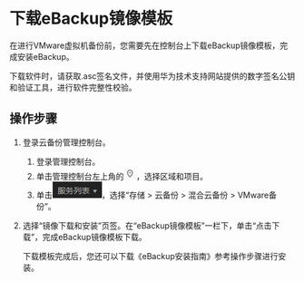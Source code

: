 # 下载eBackup镜像模板<a name="cbr_03_0059"></a>

在进行VMware虚拟机备份前，您需要先在控制台上下载eBackup镜像模板，完成安装eBackup。

下载软件时，请获取.asc签名文件，并使用华为技术支持网站提供的数字签名公钥和验证工具，进行软件完整性校验。

## 操作步骤<a name="section972273965213"></a>

1.  登录云备份管理控制台。
    1.  登录管理控制台。
    2.  单击管理控制台左上角的![](figures/icon-region.png)，选择区域和项目。
    3.  单击![](figures/icon-list.png)，选择“存储 \> 云备份 \> 混合云备份 \> VMware备份”。

2.  选择“镜像下载和安装”页签。在“eBackup镜像模板”一栏下，单击“点击下载”，完成eBackup镜像模板下载。

    下载模板完成后，您还可以下载《eBackup安装指南》参考操作步骤进行安装。


